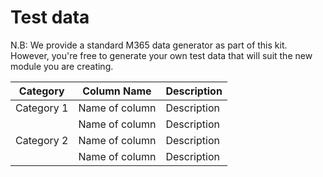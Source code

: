 # Test data
N.B: We provide a standard M365 data generator as part of this kit. However, you're free to generate your own test data that will suit the new module you are creating.


|Category   |Column Name        |Description  |
|-----------|-------------------|-------------|
|Category 1  | Name of column       |Description |
|            | Name of column       |Description |                                                                 
|Category 2  | Name of column     |Description |
|  | Name of column      |Description |
